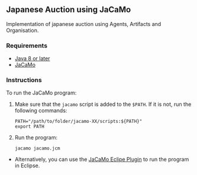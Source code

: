 ## Japanese Auction using JaCaMo

Implementation of japanese auction using Agents, Artifacts and Organisation.

### Requirements

* [Java 8 or later](https://www.java.com/en/download/)
* [JaCaMo](http://jacamo.sourceforge.net/)

### Instructions

To run the JaCaMo program:

1. Make sure that the `jacamo` script is added to the `$PATH`. If it is not, run the following commands:
    ```
    PATH="/path/to/folder/jacamo-XX/scripts:${PATH}"
    export PATH
    ```
2. Run the program:
    ```
    jacamo jacamo.jcm
    ```
* Alternatively, you can use the [JaCaMo Eclipe Plugin](http://jacamo.sourceforge.net/eclipseplugin/tutorial/) to run the program in Eclipse.